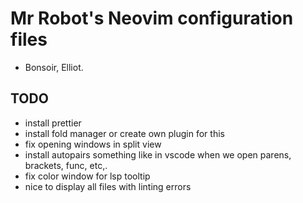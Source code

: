 # Mr Robot's Neovim configuration files

- Bonsoir, Elliot.

## TODO

- install prettier
- install fold manager or create own plugin for this
- fix opening windows in split view
- install autopairs something like in vscode when we open parens, brackets, func, etc,.
- fix color window for lsp tooltip
- nice to display all files with linting errors
